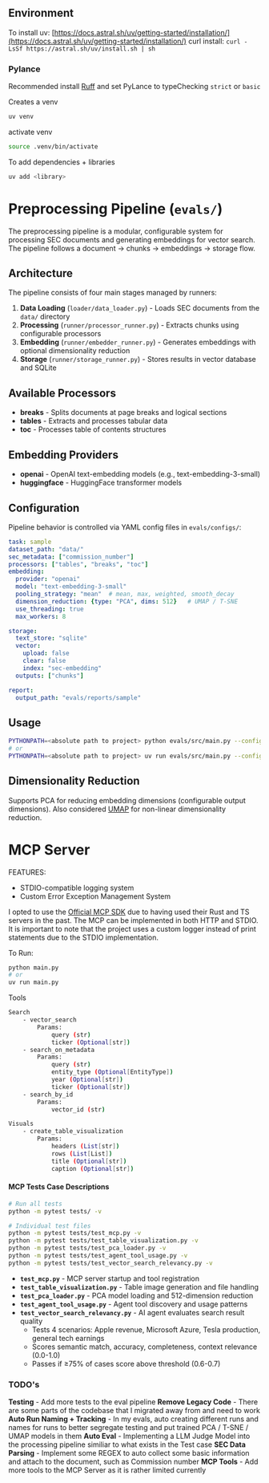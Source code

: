 
## Environment

To install uv: [https://docs.astral.sh/uv/getting-started/installation/](https://docs.astral.sh/uv/getting-started/installation/)
curl install: `curl -LsSf https://astral.sh/uv/install.sh | sh`

### Pylance
Recommended install [Ruff](https://docs.astral.sh/ruff/) and set PyLance to typeChecking `strict` or `basic`


Creates a venv
```bash
uv venv
```

activate venv
```bash 
source .venv/bin/activate
```

To add dependencies + libraries
```bash
uv add <library>
```


# Preprocessing Pipeline (`evals/`)

The preprocessing pipeline is a modular, configurable system for processing SEC documents and generating embeddings for vector search. The pipeline follows a document → chunks → embeddings → storage flow.

## Architecture

The pipeline consists of four main stages managed by runners:

1. **Data Loading** (`loader/data_loader.py`) - Loads SEC documents from the `data/` directory
2. **Processing** (`runner/processor_runner.py`) - Extracts chunks using configurable processors
3. **Embedding** (`runner/embedder_runner.py`) - Generates embeddings with optional dimensionality reduction
4. **Storage** (`runner/storage_runner.py`) - Stores results in vector database and SQLite

## Available Processors

- **breaks** - Splits documents at page breaks and logical sections
- **tables** - Extracts and processes tabular data 
- **toc** - Processes table of contents structures

## Embedding Providers

- **openai** - OpenAI text-embedding models (e.g., text-embedding-3-small)
- **huggingface** - HuggingFace transformer models

## Configuration

Pipeline behavior is controlled via YAML config files in `evals/configs/`:

```yaml
task: sample
dataset_path: "data/"
sec_metadata: ["commission_number"]
processors: ["tables", "breaks", "toc"]
embedding: 
  provider: "openai"
  model: "text-embedding-3-small"
  pooling_strategy: "mean"  # mean, max, weighted, smooth_decay
  dimension_reduction: {type: "PCA", dims: 512}   # UMAP / T-SNE
  use_threading: true
  max_workers: 8

storage: 
  text_store: "sqlite"
  vector:
    upload: false
    clear: false
    index: "sec-embedding"
  outputs: ["chunks"]

report:
  output_path: "evals/reports/sample"
```

## Usage

```bash
PYTHONPATH=<absolute path to project> python evals/src/main.py --config evals/configs/test.yml
# or
PYTHONPATH=<absolute path to project> uv run evals/src/main.py --config evals/configs/test.yml
```

## Dimensionality Reduction

Supports PCA for reducing embedding dimensions (configurable output dimensions). Also considered [UMAP](https://umap-learn.readthedocs.io/en/latest/) for non-linear dimensionality reduction.



# MCP Server

FEATURES: 
- STDIO-compatible logging system
- Custom Error Exception Management System 


I opted to use the [Official MCP SDK](https://github.com/modelcontextprotocol/python-sdk) due to having used their Rust and TS servers in the past. The MCP can be implemented in both HTTP and STDIO. It is important to note that the project uses a custom logger instead of print statements due to the STDIO implementation.

To Run:
```bash
python main.py 
# or
uv run main.py
```

Tools
```bash
Search
    - vector_search
        Params: 
            query (str)
            ticker (Optional[str])
    - search_on_metadata
        Params:
            query (str)
            entity_type (Optional[EntityType])
            year (Optional[str])
            ticker (Optional[str])
    - search_by_id
        Params:
            vector_id (str)

Visuals
    - create_table_visualization
        Params:
            headers (List[str])
            rows (List[List])
            title (Optional[str])
            caption (Optional[str])
```



#### MCP Tests Case Descriptions

```bash
# Run all tests
python -m pytest tests/ -v

# Individual test files
python -m pytest tests/test_mcp.py -v
python -m pytest tests/test_table_visualization.py -v
python -m pytest tests/test_pca_loader.py -v
python -m pytest tests/test_agent_tool_usage.py -v
python -m pytest tests/test_vector_search_relevancy.py -v
```

- **`test_mcp.py`** - MCP server startup and tool registration
- **`test_table_visualization.py`** - Table image generation and file handling  
- **`test_pca_loader.py`** - PCA model loading and 512-dimension reduction
- **`test_agent_tool_usage.py`** - Agent tool discovery and usage patterns
- **`test_vector_search_relevancy.py`** - AI agent evaluates search result quality
  - Tests 4 scenarios: Apple revenue, Microsoft Azure, Tesla production, general tech earnings
  - Scores semantic match, accuracy, completeness, context relevance (0.0-1.0)
  - Passes if ≥75% of cases score above threshold (0.6-0.7)


### TODO's

**Testing** - Add more tests to the eval pipeline
**Remove Legacy Code** - There are some parts of the codebase that I migrated away from and need to work
**Auto Run Naming + Tracking** - In my evals, auto creating different runs and names for runs to better segregate testing and put trained PCA / T-SNE / UMAP models in them
**Auto Eval** - Implementing a LLM Judge Model into the processing pipeline similiar to what exists in the Test case
**SEC Data Parsing** - Implement some REGEX to auto collect some basic information and attach to the document, such as Commission number
**MCP Tools** - Add more tools to the MCP Server as it is rather limited currently